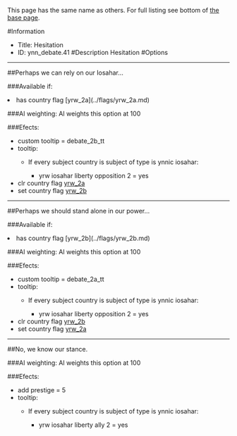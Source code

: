 This page has the same name as others. For full listing see bottom of [the base page](hesitation.md).

#Information
 - Title: Hesitation
 - ID: ynn_debate.41
#Description
Hesitation
#Options

___
##Perhaps we can rely on our Iosahar…

###Available if:
<li>has country flag [yrw_2a](../flags/yrw_2a.md)</li>

###AI weighting:
AI weights this option at 100


###Efects:<ul><li>custom tooltip = debate_2b_tt</li><li>tooltip:</li><ul><li>If every subject country is subject of type is ynnic iosahar:</li><ul><li>yrw iosahar liberty opposition 2 = yes</li></ul></ul><li>clr country flag [yrw_2a](../flags/yrw_2a.md)</li><li>set country flag [yrw_2b](../flags/yrw_2b.md)</li></ul>

___
##Perhaps we should stand alone in our power…

###Available if:
<li>has country flag [yrw_2b](../flags/yrw_2b.md)</li>

###AI weighting:
AI weights this option at 100


###Efects:<ul><li>custom tooltip = debate_2a_tt</li><li>tooltip:</li><ul><li>If every subject country is subject of type is ynnic iosahar:</li><ul><li>yrw iosahar liberty opposition 2 = yes</li></ul></ul><li>clr country flag [yrw_2b](../flags/yrw_2b.md)</li><li>set country flag [yrw_2a](../flags/yrw_2a.md)</li></ul>

___
##No, we know our stance.

###AI weighting:
AI weights this option at 100


###Efects:<ul><li>add prestige = 5</li><li>tooltip:</li><ul><li>If every subject country is subject of type is ynnic iosahar:</li><ul><li>yrw iosahar liberty ally 2 = yes</li></ul></ul></ul>
